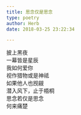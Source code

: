```yaml
---  
title: 思念仅是思念  
type: poetry  
author: Herb  
date: 2018-03-25 23:22:34  

---  
```

披上黑夜  
一幕皆是星辰  
我如何爱你  
视作猎物或是神祗  
如果他人也觊觎    
潜入风下，止于梧桐  
思念若仅是思念  
何来痛楚
